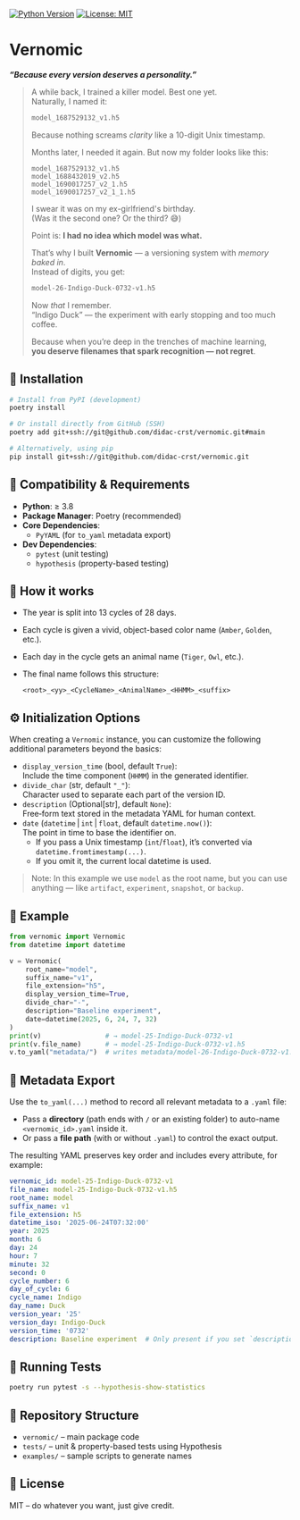 [![Python Version](https://img.shields.io/badge/python-3.8%2B-blue)](https://www.python.org)
[![License: MIT](https://img.shields.io/badge/License-MIT-green.svg)](LICENSE)

# Vernomic 
**_“Because every version deserves a personality.”_**

> A while back, I trained a killer model. Best one yet.  
> Naturally, I named it:  
> ```bash  
> model_1687529132_v1.h5  
> ```  
> Because nothing screams *clarity* like a 10-digit Unix timestamp.  
>
> Months later, I needed it again. But now my folder looks like this:
> ```
> model_1687529132_v1.h5  
> model_1688432019_v2.h5  
> model_1690017257_v2_1.h5  
> model_1690017257_v2_1_1.h5  
> ```
> I swear it was on my ex-girlfriend's birthday.  
> (Was it the second one? Or the third? 😅)  
>
> Point is: **I had no idea which model was what.**  
>
> That’s why I built **Vernomic** — a versioning system with *memory baked in*.  
> Instead of digits, you get:
> ```bash  
> model-26-Indigo-Duck-0732-v1.h5  
> ```  
> Now *that* I remember.  
> “Indigo Duck” — the experiment with early stopping and too much coffee.  
>
> Because when you’re deep in the trenches of machine learning,  
> **you deserve filenames that spark recognition — not regret**.

## 🔧 Installation

```bash
# Install from PyPI (development)
poetry install

# Or install directly from GitHub (SSH)
poetry add git+ssh://git@github.com/didac-crst/vernomic.git#main

# Alternatively, using pip
pip install git+ssh://git@github.com/didac-crst/vernomic.git
```

## 🔄 Compatibility & Requirements

- **Python**: ≥ 3.8  
- **Package Manager**: Poetry (recommended)  
- **Core Dependencies**:  
    - `PyYAML` (for `to_yaml` metadata export)  
- **Dev Dependencies**:  
    - `pytest` (unit testing)  
    - `hypothesis` (property-based testing)  

## 🧠 How it works

- The year is split into 13 cycles of 28 days.  
- Each cycle is given a vivid, object-based color name (`Amber`, `Golden`, etc.).  
- Each day in the cycle gets an animal name (`Tiger`, `Owl`, etc.).  
- The final name follows this structure:

    `<root>_<yy>_<CycleName>_<AnimalName>_<HHMM>_<suffix>`

## ⚙️ Initialization Options

When creating a `Vernomic` instance, you can customize the following additional parameters beyond the basics:

- `display_version_time` (bool, default `True`):  
    Include the time component (`HHMM`) in the generated identifier.  
- `divide_char` (str, default `"_"`):  
    Character used to separate each part of the version ID.  
- `description` (Optional[str], default `None`):  
    Free‑form text stored in the metadata YAML for human context.  
- `date` (`datetime` | `int` | `float`, default `datetime.now()`):  
    The point in time to base the identifier on.  
    - If you pass a Unix timestamp (`int`/`float`), it’s converted via `datetime.fromtimestamp(...)`.  
    - If you omit it, the current local datetime is used.

> Note: In this example we use `model` as the root name, but you can use anything — like `artifact`, `experiment`, `snapshot`, or `backup`.

## 🐍 Example

```python
from vernomic import Vernomic
from datetime import datetime

v = Vernomic(
    root_name="model",
    suffix_name="v1",
    file_extension="h5",
    display_version_time=True,
    divide_char="-",
    description="Baseline experiment",
    date=datetime(2025, 6, 24, 7, 32)
)
print(v)                # → model-25-Indigo-Duck-0732-v1
print(v.file_name)      # → model-25-Indigo-Duck-0732-v1.h5
v.to_yaml("metadata/")  # writes metadata/model-26-Indigo-Duck-0732-v1.yaml
```

## 📝 Metadata Export

Use the `to_yaml(...)` method to record all relevant metadata to a `.yaml` file:

- Pass a **directory** (path ends with `/` or an existing folder) to auto-name  
    `<vernomic_id>.yaml` inside it.  
- Or pass a **file path** (with or without `.yaml`) to control the exact output.

The resulting YAML preserves key order and includes every attribute, for example:

```yaml
vernomic_id: model-25-Indigo-Duck-0732-v1
file_name: model-25-Indigo-Duck-0732-v1.h5
root_name: model
suffix_name: v1
file_extension: h5
datetime_iso: '2025-06-24T07:32:00'
year: 2025
month: 6
day: 24
hour: 7
minute: 32
second: 0
cycle_number: 6
day_of_cycle: 6
cycle_name: Indigo
day_name: Duck
version_year: '25'
version_day: Indigo-Duck
version_time: '0732'
description: Baseline experiment  # Only present if you set `description`
```

## 🧪 Running Tests

```bash
poetry run pytest -s --hypothesis-show-statistics
```

## 📁 Repository Structure

- `vernomic/` – main package code  
- `tests/` – unit & property-based tests using Hypothesis  
- `examples/` – sample scripts to generate names  

## 📜 License

MIT – do whatever you want, just give credit.
